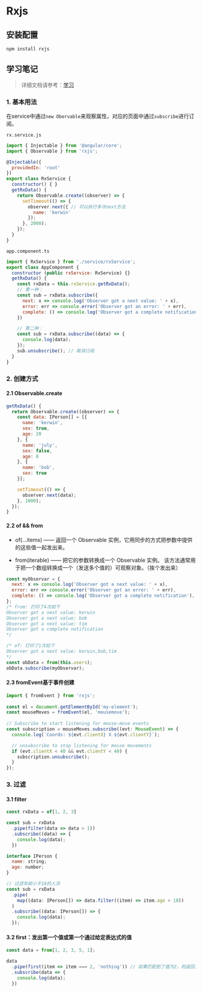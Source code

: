 # Rxjs
## 安装配置
```bash
npm install rxjs
```

## 学习笔记
>详细文档请参考：[学习](https://rxjs-cn.github.io/learn-rxjs-operators/)

### 1. 基本用法
在service中通过`new Obervable`来观察属性，对应的页面中通过`subscribe`进行订阅。

`rx.service.js`
```js
import { Injectable } from '@angular/core';
import { Observable } from 'rxjs';

@Injectable({
  providedIn: 'root'
})
export class RxService {
  constructor() { }
  getRxData() {
    return Observable.create((observer) => {
      setTimeout(() => {
        observer.next({ // 可以执行多次next方法
          name: 'kerwin'
        });
      }, 2000);
    });
  }
}
```
`app.component.ts`
```js
import { RxService } from './service/rxService';
export class AppComponent {
  constructor (public rxService: RxService) {}
  getRxData() {
    const rxData = this.rxService.getRxData();
    // 第一种：
    const sub = rxData.subscribe({
      next: x => console.log('Observer got a next value: ' + x),
      error: err => console.error('Observer got an error: ' + err),
      complete: () => console.log('Observer got a complete notification'),
    })

    // 第二种：
    const sub = rxData.subscribe((data) => {
      console.log(data);
    });
    sub.unsubscribe(); // 取消订阅
  }
}
```

### 2. 创建方式
#### 2.1 Observable.create
```js
getRxData() {
  return Observable.create((observer) => {
    const data: IPerson[] = [{
      name: 'kerwin',
      sex: true,
      age: 20
    }, {
      name: 'july',
      sex: false,
      age: 8
    }, {
      name: 'bob',
      sex: true
    }];

    setTimeout(() => {
      observer.next(data);
    }, 1000);
  });
}
```

#### 2.2 of && from
* of(...items) —— 返回一个 Observable 实例，它用同步的方式把参数中提供的这些值一起发出来。

* from(iterable) —— 把它的参数转换成一个 Observable 实例。 该方法通常用于把一个数组转换成一个（发送多个值的）可观察对象。（挨个发出来）
```js
const myObservar = {
  next: x => console.log('Observer got a next value: ' + x),
  error: err => console.error('Observer got an error: ' + err),
  complete: () => console.log('Observer got a complete notification'),
};
/* from: 打印了4次如下
Observer got a next value: kerwin
Observer got a next value: bob
Observer got a next value: tim
Observer got a complete notification
*/

/* of: 打印了1次如下
Observer got a next value: kerwin,bob,tim
*/
const obData = from(this.users);
obData.subscribe(myObservar);
```

#### 2.3 fromEvent基于事件创建
```js
import { fromEvent } from 'rxjs';
 
const el = document.getElementById('my-element');
const mouseMoves = fromEvent(el, 'mousemove');
 
// Subscribe to start listening for mouse-move events
const subscription = mouseMoves.subscribe((evt: MouseEvent) => {
  console.log(`Coords: ${evt.clientX} X ${evt.clientY}`);

  // unsubscribe to stop listening for mouse movements
  if (evt.clientX < 40 && evt.clientY < 40) {
    subscription.unsubscribe();
  }
});
```

### 3. 过滤
#### 3.1 filter
```js
const rxData = of[1, 2, 3]

const sub = rxData
  .pipe(filter(data => data > 1))
  .subscribe((data) => {
    console.log(data);
  })
```
```js
interface IPerson {
  name: string;
  age: number;
}

// 过滤年龄小于18的人员
const sub = rxData
  .pipe(
    map((data: IPerson[]) => data.filter((item) => item.age > 18))
  )
  .subscribe((data: IPerson[]) => {
    console.log(data);
  });
```

#### 3.2 first：发出第一个值或第一个通过给定表达式的值
```js
const data = from[1, 2, 3, 5, 1];

data
  .pipe(first(item => item === 2, 'nothing')) // 如果匹配到了值为2，则返回当前值2.如果匹配不到，则返回'nothing'
  .subscribe(data => {
    console.log(data);
  })
```
